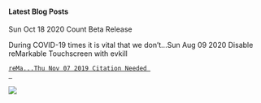 #### Latest Blog Posts

<!-- BLOG-POST-LIST:START -->Sun Oct 18 2020 Count Beta Release 
 <p>During COVID-19 times it is vital that we don’t...Sun Aug 09 2020 Disable reMarkable Touchscreen with evkill 
 <p><a href="https://github.com/Enteee/evkill"><cod...Wed May 06 2020 Support Binary File Objects with pandas.DataFrame.to_csv 
 <p><code class="language-plaintext highlighter-rou...Fri May 01 2020 Citation Needed 
 <p><img src="/static/posts/citation-needed/xkcd_pr...Mon Feb 24 2020 Types for PlantUML Parser 
 <p><a href="https://github.com/Enteee/plantuml-par...Tue Jan 07 2020 reMarkable 
 <p>I got my <a href="https://remarkable.com/">reMa...Thu Nov 07 2019 Citation Needed 
 <p><img src="/static/posts/citation-needed/xkcd_pr...Thu Oct 24 2019 udev Rule Script Template 
 <p>When writing shell scripts invoked by udev rule...Sun Jul 07 2019 Migrate a git Repository with Submodules 
 <p>With <a href="https://hub.docker.com/r/enteee/g...Sun May 26 2019 Citation Needed 
 <p><img src="/static/posts/citation-needed/xkcd_pr...<!-- BLOG-POST-LIST:END -->
